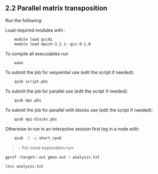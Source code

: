 ## 2.2 Parallel matrix transposition
Run the following:
<!-- ```bash
    cd H1/es2
``` -->

Load required modules with :
```bash
    module load gcc91
    module load mpich-3.2.1--gcc-9.1.0
```
To compile all executables run
```bash
    make 
```
To submit the job for sequential use (edit the script if needed):
```bash
    qsub script.pbs
```
To submit the job for parallel use (edit the script if needed):
```bash
    qsub mpi.pbs
```
To submit the job for parallel with blocks use (edit the script if needed):
```bash
    qsub mpi-blocks.pbs
```

Otherwise to run in an interactive session first log in a node with:
```bash
    qsub -I -q short_cpuQ
```
> 💡 For more exploration run:
```bash
gprof <target>.out gmon.out > analysis.txt
```
```bash
less analysis.txt
```